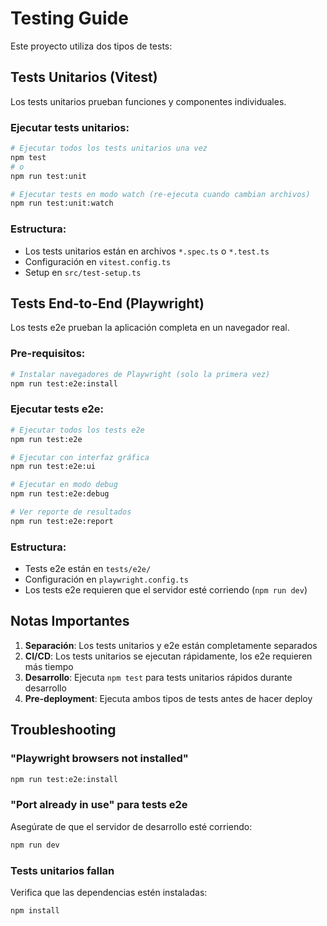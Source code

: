 # Testing Guide

Este proyecto utiliza dos tipos de tests:

## Tests Unitarios (Vitest)

Los tests unitarios prueban funciones y componentes individuales.

### Ejecutar tests unitarios:
```bash
# Ejecutar todos los tests unitarios una vez
npm test
# o
npm run test:unit

# Ejecutar tests en modo watch (re-ejecuta cuando cambian archivos)
npm run test:unit:watch
```

### Estructura:
- Los tests unitarios están en archivos `*.spec.ts` o `*.test.ts`
- Configuración en `vitest.config.ts`
- Setup en `src/test-setup.ts`

## Tests End-to-End (Playwright)

Los tests e2e prueban la aplicación completa en un navegador real.

### Pre-requisitos:
```bash
# Instalar navegadores de Playwright (solo la primera vez)
npm run test:e2e:install
```

### Ejecutar tests e2e:
```bash
# Ejecutar todos los tests e2e
npm run test:e2e

# Ejecutar con interfaz gráfica
npm run test:e2e:ui

# Ejecutar en modo debug
npm run test:e2e:debug

# Ver reporte de resultados
npm run test:e2e:report
```

### Estructura:
- Tests e2e están en `tests/e2e/`
- Configuración en `playwright.config.ts`
- Los tests e2e requieren que el servidor esté corriendo (`npm run dev`)

## Notas Importantes

1. **Separación**: Los tests unitarios y e2e están completamente separados
2. **CI/CD**: Los tests unitarios se ejecutan rápidamente, los e2e requieren más tiempo
3. **Desarrollo**: Ejecuta `npm test` para tests unitarios rápidos durante desarrollo
4. **Pre-deployment**: Ejecuta ambos tipos de tests antes de hacer deploy

## Troubleshooting

### "Playwright browsers not installed"
```bash
npm run test:e2e:install
```

### "Port already in use" para tests e2e
Asegúrate de que el servidor de desarrollo esté corriendo:
```bash
npm run dev
```

### Tests unitarios fallan
Verifica que las dependencias estén instaladas:
```bash
npm install
```
